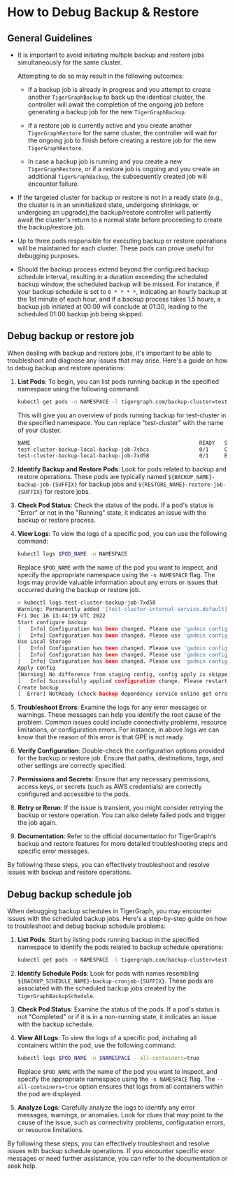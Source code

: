 # How to Debug Backup & Restore

## General Guidelines

* It is important to avoid initiating multiple backup and restore jobs simultaneously for the same cluster.

    Attempting to do so may result in the following outcomes:

  * If a backup job is already in progress and you attempt to create another `TigerGraphBackup` to back up the identical cluster, the controller will await the completion of the ongoing job before generating a backup job for the new `TigerGraphBackup`.

  * If a restore job is currently active and you create another `TigerGraphRestore` for the same cluster, the controller will wait for the ongoing job to finish before creating a restore job for the new `TigerGraphRestore`.

  * In case a backup job is running and you create a new `TigerGraphRestore`, or if a restore job is ongoing and you create an additional `TigerGraphBackup`, the subsequently created job will encounter failure.

* If the targeted cluster for backup or restore is not in a ready state (e.g., the cluster is in an uninitialized state, undergoing shrinkage, or undergoing an upgrade),the backup/restore controller will patiently await the cluster's return to a normal state before proceeding to create the backup/restore job.

* Up to three pods responsible for executing backup or restore operations will be maintained for each cluster. These pods can prove useful for debugging purposes.

* Should the backup process extend beyond the configured backup schedule interval, resulting in a duration exceeding the scheduled backup window, the scheduled backup will be missed. For instance, if your backup schedule is set to `0 * * * *`, indicating an hourly backup at the 1st minute of each hour, and if a backup process takes 1.5 hours, a backup job initiated at 00:00 will conclude at 01:30, leading to the scheduled 01:00 backup job being skipped.
  
## Debug backup or restore job

When dealing with backup and restore jobs, it's important to be able to troubleshoot and diagnose any issues that may arise. Here's a guide on how to debug backup and restore operations:

1. **List Pods**: To begin, you can list pods running backup in the specified namespace using the following command:

    ```bash
    kubectl get pods -n NAMESPACE -l tigergraph.com/backup-cluster=test-cluster
    ```

    This will give you an overview of pods running backup for test-cluster in the specified namespace. You can replace "test-cluster" with the name of your cluster.

    ```bash
    NAME                                                      READY   STATUS      RESTARTS        AGE
    test-cluster-backup-local-backup-job-7sbcs                0/1     Completed   0               2d
    test-cluster-backup-local-backup-job-7xd58                0/1     Error       0               5d13h
    ```

2. **Identify Backup and Restore Pods**: Look for pods related to backup and restore operations. These pods are typically named `${BACKUP_NAME}-backup-job-{SUFFIX}` for backup jobs and `${RESTORE_NAME}-restore-job-{SUFFIX}` for restore jobs.

3. **Check Pod Status**: Check the status of the pods. If a pod's status is "Error" or not in the "Running" state, it indicates an issue with the backup or restore process.

4. **View Logs**: To view the logs of a specific pod, you can use the following command:

   ```bash
   kubectl logs $POD_NAME -n NAMESPACE
   ```

   Replace `$POD_NAME` with the name of the pod you want to inspect, and specify the appropriate namespace using the `-n NAMESPACE` flag. The logs may provide valuable information about any errors or issues that occurred during the backup or restore job.

    ```bash
    > kubectl logs test-cluster-backup-job-7xd58  
    Warning: Permanently added '[test-cluster-internal-service.default]:10022' (ED25519) to the list of known hosts.
    Fri Dec 16 13:44:19 UTC 2022
    Start configure backup
    [   Info] Configuration has been changed. Please use 'gadmin config apply' to persist the changes.
    [   Info] Configuration has been changed. Please use 'gadmin config apply' to persist the changes.
    Use Local Storage
    [   Info] Configuration has been changed. Please use 'gadmin config apply' to persist the changes.
    [   Info] Configuration has been changed. Please use 'gadmin config apply' to persist the changes.
    [   Info] Configuration has been changed. Please use 'gadmin config apply' to persist the changes.
    Apply config
    [Warning] No difference from staging config, config apply is skipped.
    [   Info] Successfully applied configuration change. Please restart services to make it effective immediately.
    Create backup
    [  Error] NotReady (check backup dependency service online get error: NotReady (GPE is not available; NotReady (GSE is not available)))
    ```

5. **Troubleshoot Errors**: Examine the logs for any error messages or warnings. These messages can help you identify the root cause of the problem. Common issues could include connectivity problems, resource limitations, or configuration errors. For instance, in above logs we can know that the reason of this error is that GPE is not ready.

6. **Verify Configuration**: Double-check the configuration options provided for the backup or restore job. Ensure that paths, destinations, tags, and other settings are correctly specified.

7. **Permissions and Secrets**: Ensure that any necessary permissions, access keys, or secrets (such as AWS credentials) are correctly configured and accessible to the pods.

8. **Retry or Rerun**: If the issue is transient, you might consider retrying the backup or restore operation. You can also delete failed pods and trigger the job again.

9. **Documentation**: Refer to the official documentation for TigerGraph's backup and restore features for more detailed troubleshooting steps and specific error messages.

By following these steps, you can effectively troubleshoot and resolve issues with backup and restore operations.

## Debug backup schedule job

When debugging backup schedules in TigerGraph, you may encounter issues with the scheduled backup jobs. Here's a step-by-step guide on how to troubleshoot and debug backup schedule problems:

1. **List Pods**: Start by listing pods running backup in the specified namespace to identify the pods related to backup schedule operations:

   ```bash
   kubectl get pods -n NAMESPACE -l tigergraph.com/backup-cluster=test-cluster
   ```

2. **Identify Schedule Pods**: Look for pods with names resembling `${BACKUP_SCHEDULE_NAME}-backup-cronjob-{SUFFIX}`. These pods are associated with the scheduled backup jobs created by the `TigerGraphBackupSchedule`.

3. **Check Pod Status**: Examine the status of the pods. If a pod's status is not "Completed" or if it is in a non-running state, it indicates an issue with the backup schedule.

4. **View All Logs**: To view the logs of a specific pod, including all containers within the pod, use the following command:

   ```bash
   kubectl logs $POD_NAME -n $NAMESPACE --all-containers=true
   ```

   Replace `$POD_NAME` with the name of the pod you want to inspect, and specify the appropriate namespace using the `-n NAMESPACE` flag. The `--all-containers=true` option ensures that logs from all containers within the pod are displayed.

5. **Analyze Logs**: Carefully analyze the logs to identify any error messages, warnings, or anomalies. Look for clues that may point to the cause of the issue, such as connectivity problems, configuration errors, or resource limitations.

By following these steps, you can effectively troubleshoot and resolve issues with backup schedule operations. If you encounter specific error messages or need further assistance, you can refer to the documentation or seek help.
